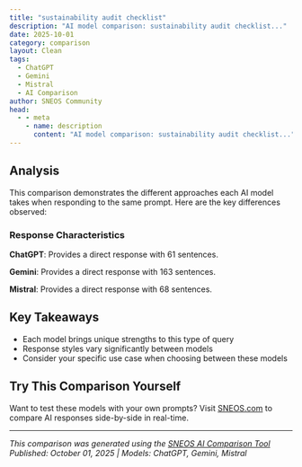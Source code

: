 ```yaml
---
title: "sustainability audit checklist"
description: "AI model comparison: sustainability audit checklist..."
date: 2025-10-01
category: comparison
layout: Clean
tags:
  - ChatGPT
  - Gemini
  - Mistral
  - AI Comparison
author: SNEOS Community
head:
  - - meta
    - name: description
      content: "AI model comparison: sustainability audit checklist..."
---
```


<ChatComparison
  title="sustainability audit checklist"
  prompt="sustainability audit checklist"
  :responses='{"ChatGPT": "Certainly! Here\u0027s a comprehensive **Sustainability Audit Checklist** to help assess an organization\u0027s environmental, social, and governance (ESG) performance:\n\n---\n\n### Sustainability Audit Checklist\n\n#### 1. **Governance and Policy**\n- [ ] Does the organization have a formal sustainability policy?\n- [ ] Are sustainability goals integrated into the business strategy?\n- [ ] Is there a dedicated sustainability team or officer?\n- [ ] Are sustainability responsibilities clearly assigned?\n- [ ] Are there mechanisms for stakeholder engagement on sustainability issues?\n- [ ] Is there transparent sustainability reporting (e.g., GRI, SASB frameworks)?\n- [ ] Are compliance and regulatory requirements related to sustainability met?\n\n#### 2. **Environmental Management**\n- [ ] Has the organization identified its significant environmental impacts?\n- [ ] Is there an Environmental Management System (EMS) in place (e.g., ISO 14001)?\n- [ ] Are energy consumption and efficiency monitored and reported?\n- [ ] Are greenhouse gas (GHG) emissions measured and managed?\n- [ ] Are water usage and conservation practices monitored?\n- [ ] Is waste generation tracked, and are recycling/reduction programs implemented?\n- [ ] Are hazardous materials managed safely?\n- [ ] Is there a plan for sustainable sourcing of raw materials?\n- [ ] Are the impacts on biodiversity and ecosystems assessed and managed?\n\n#### 3. **Social Responsibility**\n- [ ] Does the organization promote diversity, equity, and inclusion (DEI)?\n- [ ] Are employee health and safety standards maintained and monitored?\n- [ ] Is there ongoing training and professional development for employees?\n- [ ] Are labor rights and fair labor practices upheld throughout the supply chain?\n- [ ] Does the organization contribute to local communities?\n- [ ] Are customer health and safety measures considered?\n- [ ] Is there a grievance or whistleblower mechanism for social concerns?\n\n#### 4. **Economic Performance**\n- [ ] Are sustainable procurement policies in place?\n- [ ] Does the organization assess economic impacts on local communities?\n- [ ] Is there transparency in financial reporting regarding sustainability investments?\n- [ ] Are risks related to climate change and resource scarcity considered in financial planning?\n\n#### 5. **Energy and Emissions**\n- [ ] Are renewable energy sources utilized?\n- [ ] Is there a strategy for reducing energy consumption?\n- [ ] Have carbon footprint and scope 1, 2, and 3 emissions been calculated?\n- [ ] Are emissions reduction targets set and monitored?\n\n#### 6. **Waste Management**\n- [ ] Is waste segregated and recycled properly?\n- [ ] Are hazardous wastes disposed of following regulatory standards?\n- [ ] Are efforts made to reduce single-use plastics and packaging materials?\n\n#### 7. **Water Management**\n- [ ] Is water usage monitored regularly?\n- [ ] Are water-saving technologies installed?\n- [ ] Is wastewater treated before discharge?\n\n#### 8. **Supply Chain Sustainability**\n- [ ] Are suppliers evaluated for sustainability performance?\n- [ ] Is there a code of conduct for suppliers?\n- [ ] Are audits or assessments conducted on suppliers?\n\n#### 9. **Innovation and Continuous Improvement**\n- [ ] Does the organization invest in sustainable product/service development?\n- [ ] Are sustainability metrics regularly reviewed and improved?\n\n#### 10. **Documentation and Records**\n- [ ] Are all sustainability audits documented?\n- [ ] Are improvement actions tracked and implemented?\n- [ ] Is employee training on sustainability documented?\n\n---\n\nIf you need a tailored checklist for a specific industry or type of organization, let me know!", "Gemini": "Okay, here\u0027s a comprehensive sustainability audit checklist, broken down into key areas. You can adapt this to your specific needs, organization, and industry. Remember to prioritize the areas most relevant to your operations.\n\n**I. General Information \u0026 Commitment**\n\n* **Organization Details:**\n * Name of Organization:\n * Address:\n * Industry Sector:\n * Number of Employees:\n * Key Products/Services:\n* **Contact Person:**\n * Name:\n * Title:\n * Email:\n * Phone:\n* **Audit Scope:**\n * Define the specific areas and processes included in this audit.\n* **Sustainability Policy \u0026 Goals:**\n * [ ] Does the organization have a formal, documented sustainability policy?\n * [ ] Is the policy publicly available (e.g., on website)?\n * [ ] Are there specific, measurable, achievable, relevant, and time-bound (SMART) sustainability goals?\n * [ ] Are these goals communicated to employees and stakeholders?\n * [ ] Is there a system for tracking progress toward these goals?\n * [ ] Are there designated individuals or teams responsible for sustainability initiatives?\n* **Stakeholder Engagement:**\n * [ ] Does the organization engage with stakeholders (employees, customers, suppliers, community) on sustainability issues?\n * [ ] Are stakeholder concerns considered in sustainability planning?\n * [ ] Are there mechanisms for feedback and communication?\n* **Reporting \u0026 Transparency:**\n * [ ] Does the organization report on its sustainability performance (e.g., annual report, GRI, SASB)?\n * [ ] Is the reporting data verified or assured by a third party?\n * [ ] Is there transparency about environmental and social impacts?\n\n**II. Energy Consumption \u0026 Greenhouse Gas Emissions**\n\n* **Energy Sources:**\n * [ ] Electricity (grid, renewable sources, on-site generation)\n * [ ] Natural Gas\n * [ ] Heating Oil\n * [ ] Propane\n * [ ] Other Fuels (specify)\n* **Energy Efficiency:**\n * [ ] Are energy audits conducted regularly?\n * [ ] Are energy-efficient appliances and equipment used?\n * [ ] Is there proper insulation in buildings?\n * [ ] Is lighting energy-efficient (LEDs)?\n * [ ] Is there a system for managing and reducing energy consumption during off-peak hours?\n * [ ] Are building management systems (BMS) used to optimize energy usage?\n * [ ] Are employees trained on energy conservation practices?\n* **Renewable Energy:**\n * [ ] Does the organization use renewable energy sources (solar, wind, hydro)?\n * [ ] If so, what percentage of total energy consumption comes from renewable sources?\n * [ ] Are there plans to increase the use of renewable energy?\n* **Greenhouse Gas (GHG) Emissions:**\n * [ ] Does the organization measure and track its GHG emissions (Scope 1, 2, and 3)?\n * [ ] Is a recognized GHG accounting methodology used (e.g., GHG Protocol)?\n * [ ] Are there targets for reducing GHG emissions?\n * [ ] Are there strategies in place to reduce emissions from transportation, buildings, and operations?\n * [ ] Does the organization purchase carbon offsets? If so, are they from reputable projects?\n* **Transportation:**\n * [ ] Does the organization encourage employees to use public transportation, carpooling, biking, or walking?\n * [ ] Does the organization have a fleet of vehicles? If so, are they fuel-efficient or electric/hybrid?\n * [ ] Are there policies to reduce business travel?\n\n**III. Water Management**\n\n* **Water Sources:**\n * [ ] Municipal Water\n * [ ] Well Water\n * [ ] Surface Water\n * [ ] Recycled Water\n* **Water Consumption:**\n * [ ] Is water consumption monitored and tracked?\n * [ ] Are there water audits conducted regularly?\n * [ ] Are water-efficient fixtures and appliances used (e.g., low-flow toilets, faucets, showerheads)?\n * [ ] Is there a system for detecting and repairing water leaks?\n * [ ] Are there strategies to reduce water consumption in landscaping and irrigation?\n * [ ] Is wastewater treated and recycled?\n * [ ] Are employees trained on water conservation practices?\n* **Wastewater Discharge:**\n * [ ] Is wastewater discharge properly managed and treated?\n * [ ] Does the organization comply with all applicable wastewater discharge regulations?\n * [ ] Are there measures in place to prevent water pollution?\n* **Water Risk:**\n * [ ] Has the organization assessed its water-related risks (e.g., water scarcity, flooding)?\n * [ ] Are there plans to mitigate these risks?\n\n**IV. Waste Management \u0026 Circular Economy**\n\n* **Waste Generation:**\n * [ ] Is waste generation monitored and tracked?\n * [ ] Is a waste audit conducted regularly to identify waste streams?\n* **Waste Reduction:**\n * [ ] Are there strategies to reduce waste generation at the source (e.g., redesigning products, reducing packaging)?\n * [ ] Are there policies to promote reuse of materials and products?\n* **Recycling:**\n * [ ] Is there a comprehensive recycling program in place?\n * [ ] Are employees properly trained on recycling procedures?\n * [ ] Are recycling bins readily available and clearly labeled?\n * [ ] Are recycling rates tracked and reported?\n* **Composting:**\n * [ ] Is there a composting program for food waste and other organic materials?\n* **Hazardous Waste:**\n * [ ] Is hazardous waste properly managed and disposed of in accordance with regulations?\n * [ ] Are employees trained on hazardous waste handling procedures?\n* **Circular Economy:**\n * [ ] Does the organization embrace circular economy principles (e.g., product stewardship, design for disassembly, closed-loop systems)?\n * [ ] Are there initiatives to recover and reuse materials from end-of-life products?\n * [ ] Does the organization consider the full life cycle of its products and services?\n\n**V. Supply Chain Sustainability**\n\n* **Supplier Screening:**\n * [ ] Are suppliers screened for their environmental and social performance?\n * [ ] Are suppliers required to meet certain sustainability standards (e.g., certifications, codes of conduct)?\n * [ ] Are supplier audits conducted to verify compliance?\n* **Sustainable Sourcing:**\n * [ ] Does the organization prioritize sourcing materials and products from sustainable sources (e.g., recycled content, certified sustainable forests)?\n * [ ] Is there a preference for local suppliers to reduce transportation emissions?\n * [ ] Are suppliers encouraged to improve their sustainability performance?\n* **Ethical Sourcing:**\n * [ ] Are suppliers evaluated for fair labor practices and human rights?\n * [ ] Does the organization have a code of conduct for suppliers that addresses these issues?\n * [ ] Are there mechanisms to monitor and address potential risks of forced labor or child labor in the supply chain?\n* **Transparency:**\n * [ ] Is there transparency about the organization\u0027s supply chain?\n * [ ] Are suppliers required to disclose information about their environmental and social impacts?\n\n**VI. Social Impact**\n\n* **Diversity \u0026 Inclusion:**\n * [ ] Does the organization have policies and programs to promote diversity and inclusion in the workplace?\n * [ ] Are there efforts to recruit and retain employees from diverse backgrounds?\n * [ ] Is there equal pay for equal work?\n* **Employee Well-being:**\n * [ ] Does the organization provide a safe and healthy work environment?\n * [ ] Are there programs to support employee health and well-being (e.g., wellness programs, flexible work arrangements)?\n * [ ] Are employees provided with opportunities for professional development and growth?\n* **Community Engagement:**\n * [ ] Does the organization engage with the local community?\n * [ ] Are there programs to support community development or address social issues?\n * [ ] Does the organization encourage employee volunteerism?\n* **Ethical Business Practices:**\n * [ ] Does the organization operate with integrity and transparency?\n * [ ] Are there policies to prevent corruption and bribery?\n * [ ] Does the organization respect human rights in its operations and supply chain?\n\n**VII. Product Stewardship \u0026 Life Cycle Assessment**\n\n* **Product Design:**\n * [ ] Are environmental considerations integrated into the product design process?\n * [ ] Are products designed for durability, repairability, and recyclability?\n * [ ] Are materials selected to minimize environmental impact?\n* **Packaging:**\n * [ ] Is packaging minimized and designed for recyclability or compostability?\n * [ ] Is recycled content used in packaging materials?\n * [ ] Are there efforts to reduce the use of single-use plastics in packaging?\n* **Life Cycle Assessment (LCA):**\n * [ ] Has the organization conducted life cycle assessments of its products or services?\n * [ ] Are the results of LCA used to improve environmental performance?\n* **Extended Producer Responsibility (EPR):**\n * [ ] Does the organization participate in EPR programs to manage the end-of-life of its products?\n * [ ] Are there take-back programs for products that are no longer in use?\n\n**VIII. Land Use \u0026 Biodiversity**\n\n* **Land Use Planning:**\n * [ ] Does the organization consider the environmental impact of its land use decisions?\n * [ ] Are there efforts to minimize the impact on natural habitats?\n * [ ] Are there plans to restore degraded land?\n* **Biodiversity Conservation:**\n * [ ] Does the organization take measures to protect biodiversity on its land?\n * [ ] Are there efforts to prevent the introduction of invasive species?\n * [ ] Does the organization support biodiversity conservation initiatives in the community?\n\n**IX. Innovation \u0026 Technology**\n\n* **Research \u0026 Development:**\n * [ ] Does the organization invest in research and development of sustainable technologies and solutions?\n * [ ] Are there efforts to develop innovative products and services that reduce environmental impact?\n* **Technology Adoption:**\n * [ ] Is the organization adopting new technologies to improve energy efficiency, reduce waste, and minimize environmental impact?\n * [ ] Are employees trained on the use of these technologies?\n\n**Using the Checklist:**\n\n1. **Customize:** Tailor the checklist to your specific industry, operations, and priorities. Add or remove items as needed.\n2. **Gather Data:** Collect data and documentation to support your answers to the checklist questions. This may include energy bills, waste disposal records, supplier contracts, policies, and reports.\n3. **Assign Responsibility:** Assign responsibility for completing each section of the checklist to the appropriate individuals or teams.\n4. **Conduct the Audit:** Systematically work through the checklist, answering each question honestly and objectively.\n5. **Analyze Results:** Analyze the results of the audit to identify areas where the organization is performing well and areas where there is room for improvement.\n6. **Develop Action Plan:** Develop a prioritized action plan to address the areas for improvement. Set specific goals, timelines, and assign responsibility for each action item.\n7. **Monitor Progress:** Regularly monitor progress toward the goals outlined in the action plan.\n8. **Report \u0026 Communicate:** Communicate the results of the audit and the progress of the action plan to employees and stakeholders.\n9. **Regularly Review:** Review and update the sustainability policy, goals, and audit checklist on a regular basis to ensure they remain relevant and effective.\n\n**Important Notes:**\n\n* **Materiality:** Focus on the issues that are most material to your organization and its stakeholders. Materiality refers to the issues that have the greatest impact on your business and the greatest concern to your stakeholders.\n* **Benchmarking:** Compare your performance against industry benchmarks to identify opportunities for improvement.\n* **Third-Party Verification:** Consider having your sustainability performance verified by a third party to enhance credibility.\n* **Continuous Improvement:** Sustainability is a journey, not a destination. Continuously strive to improve your environmental and social performance.\n\nBy using this checklist as a starting point and adapting it to your specific needs, you can conduct a thorough and effective sustainability audit that will help your organization to reduce its environmental impact, improve its social performance, and create long-term value. Good luck!\n", "Mistral": "Creating a sustainability audit checklist involves evaluating various aspects of an organization\u0027s operations to ensure they align with environmental, social, and economic sustainability goals. Here is a comprehensive checklist to guide you through the process:\n\n### 1. **Environmental Sustainability**\n\n#### Energy Management\n- **Energy Consumption:** Monitor and reduce energy usage.\n- **Renewable Energy:** Utilize renewable energy sources.\n- **Energy Efficiency:** Implement energy-efficient technologies and practices.\n\n#### Waste Management\n- **Waste Reduction:** Implement waste reduction strategies.\n- **Recycling Programs:** Establish and maintain recycling programs.\n- **Waste Disposal:** Ensure proper disposal of hazardous and non-hazardous waste.\n\n#### Water Management\n- **Water Conservation:** Implement water-saving measures.\n- **Water Quality:** Monitor and maintain water quality.\n- **Wastewater Treatment:** Ensure proper treatment of wastewater.\n\n#### Air Quality\n- **Emissions Control:** Monitor and reduce air emissions.\n- **Indoor Air Quality:** Maintain good indoor air quality.\n\n#### Biodiversity\n- **Habitat Preservation:** Protect and preserve natural habitats.\n- **Species Conservation:** Support conservation efforts for endangered species.\n\n### 2. **Social Sustainability**\n\n#### Employee Well-being\n- **Health and Safety:** Ensure a safe and healthy work environment.\n- **Employee Training:** Provide training and development opportunities.\n- **Diversity and Inclusion:** Promote diversity and inclusion in the workplace.\n\n#### Community Engagement\n- **Community Relations:** Maintain positive relationships with local communities.\n- **Community Investment:** Invest in community development projects.\n- **Stakeholder Engagement:** Engage with stakeholders regularly.\n\n#### Human Rights\n- **Labor Practices:** Ensure fair labor practices.\n- **Supply Chain Ethics:** Monitor and ensure ethical practices in the supply chain.\n- **Human Rights Policies:** Implement and enforce human rights policies.\n\n### 3. **Economic Sustainability**\n\n#### Financial Management\n- **Financial Stability:** Maintain financial stability and sustainability.\n- **Investment in Sustainability:** Allocate resources for sustainability initiatives.\n- **Risk Management:** Identify and manage financial risks.\n\n#### Supply Chain Management\n- **Sustainable Procurement:** Source materials and products sustainably.\n- **Supplier Relationships:** Build and maintain sustainable supplier relationships.\n- **Supply Chain Transparency:** Ensure transparency in the supply chain.\n\n#### Innovation and Technology\n- **Sustainable Innovation:** Invest in sustainable innovation and technology.\n- **Technology Adoption:** Adopt technologies that support sustainability goals.\n- **Research and Development:** Conduct R\u0026D focused on sustainability.\n\n### 4. **Governance and Compliance**\n\n#### Legal Compliance\n- **Regulatory Compliance:** Ensure compliance with environmental and social regulations.\n- **Policy Implementation:** Implement and enforce sustainability policies.\n- **Audit and Reporting:** Conduct regular audits and report on sustainability performance.\n\n#### Ethical Practices\n- **Corporate Governance:** Maintain strong corporate governance practices.\n- **Ethical Standards:** Uphold ethical standards in all operations.\n- **Transparency:** Ensure transparency in all business practices.\n\n### 5. **Stakeholder Engagement**\n\n#### Internal Stakeholders\n- **Employee Engagement:** Engage employees in sustainability initiatives.\n- **Management Commitment:** Ensure management commitment to sustainability.\n- **Internal Communication:** Maintain open communication channels within the organization.\n\n#### External Stakeholders\n- **Customer Engagement:** Engage customers in sustainability efforts.\n- **Supplier Engagement:** Collaborate with suppliers on sustainability.\n- **Community Engagement:** Engage with the local community on sustainability issues.\n\n### 6. **Performance Metrics**\n\n#### Environmental Metrics\n- **Carbon Footprint:** Measure and reduce the carbon footprint.\n- **Resource Efficiency:** Monitor and improve resource efficiency.\n- **Waste Generation:** Track and reduce waste generation.\n\n#### Social Metrics\n- **Employee Satisfaction:** Measure employee satisfaction and well-being.\n- **Community Impact:** Assess the impact on local communities.\n- **Human Rights Performance:** Evaluate performance on human rights issues.\n\n#### Economic Metrics\n- **Financial Performance:** Monitor financial performance related to sustainability.\n- **Investment Returns:** Evaluate returns on sustainability investments.\n- **Risk Management:** Assess and manage financial risks related to sustainability.\n\n### 7. **Continuous Improvement**\n\n#### Feedback Mechanisms\n- **Stakeholder Feedback:** Collect and act on stakeholder feedback.\n- **Employee Feedback:** Gather and implement employee feedback.\n- **Customer Feedback:** Incorporate customer feedback into sustainability efforts.\n\n#### Review and Adjustment\n- **Regular Reviews:** Conduct regular reviews of sustainability performance.\n- **Goal Setting:** Set and adjust sustainability goals.\n- **Action Plans:** Develop and implement action plans for continuous improvement.\n\nBy using this checklist, organizations can systematically evaluate their sustainability practices and identify areas for improvement. Regular audits and continuous monitoring will help ensure that sustainability goals are met and maintained."}' 
  published-date="15:43"
/>

## Analysis

This comparison demonstrates the different approaches each AI model takes when responding to the same prompt. Here are the key differences observed:

### Response Characteristics

**ChatGPT**: Provides a direct response with 61 sentences. 

**Gemini**: Provides a direct response with 163 sentences. 

**Mistral**: Provides a direct response with 68 sentences. 

## Key Takeaways

- Each model brings unique strengths to this type of query
- Response styles vary significantly between models
- Consider your specific use case when choosing between these models

## Try This Comparison Yourself

Want to test these models with your own prompts? Visit [SNEOS.com](https://sneos.com) to compare AI responses side-by-side in real-time.

---

*This comparison was generated using the [SNEOS AI Comparison Tool](https://sneos.com)*
*Published: October 01, 2025 | Models: ChatGPT, Gemini, Mistral*
